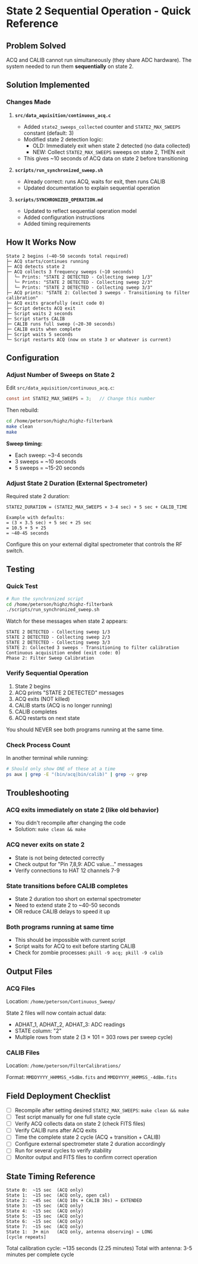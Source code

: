 # State 2 Sequential Operation - Quick Reference

## Problem Solved
ACQ and CALIB cannot run simultaneously (they share ADC hardware). The system needed to run them **sequentially** on state 2.

## Solution Implemented

### Changes Made

1. **`src/data_aquisition/continuous_acq.c`**
   - Added `state2_sweeps_collected` counter and `STATE2_MAX_SWEEPS` constant (default: 3)
   - Modified state 2 detection logic:
     - OLD: Immediately exit when state 2 detected (no data collected)
     - NEW: Collect `STATE2_MAX_SWEEPS` sweeps on state 2, THEN exit
   - This gives ~10 seconds of ACQ data on state 2 before transitioning

2. **`scripts/run_synchronized_sweep.sh`**
   - Already correct: runs ACQ, waits for exit, then runs CALIB
   - Updated documentation to explain sequential operation

3. **`scripts/SYNCHRONIZED_OPERATION.md`**
   - Updated to reflect sequential operation model
   - Added configuration instructions
   - Added timing requirements

## How It Works Now

```
State 2 begins (~40-50 seconds total required)
├─ ACQ starts/continues running
├─ ACQ detects state 2
├─ ACQ collects 3 frequency sweeps (~10 seconds)
│  └─ Prints: "STATE 2 DETECTED - Collecting sweep 1/3"
│  └─ Prints: "STATE 2 DETECTED - Collecting sweep 2/3"
│  └─ Prints: "STATE 2 DETECTED - Collecting sweep 3/3"
├─ ACQ prints: "STATE 2: Collected 3 sweeps - Transitioning to filter calibration"
├─ ACQ exits gracefully (exit code 0)
├─ Script detects ACQ exit
├─ Script waits 2 seconds
├─ Script starts CALIB
├─ CALIB runs full sweep (~20-30 seconds)
├─ CALIB exits when complete
├─ Script waits 5 seconds
└─ Script restarts ACQ (now on state 3 or whatever is current)
```

## Configuration

### Adjust Number of Sweeps on State 2

Edit `src/data_aquisition/continuous_acq.c`:

```c
const int STATE2_MAX_SWEEPS = 3;   // Change this number
```

Then rebuild:
```bash
cd /home/peterson/highz/highz-filterbank
make clean
make
```

**Sweep timing:**
- Each sweep: ~3-4 seconds
- 3 sweeps = ~10 seconds
- 5 sweeps = ~15-20 seconds

### Adjust State 2 Duration (External Spectrometer)

Required state 2 duration:
```
STATE2_DURATION = (STATE2_MAX_SWEEPS × 3-4 sec) + 5 sec + CALIB_TIME

Example with defaults:
= (3 × 3.5 sec) + 5 sec + 25 sec
= 10.5 + 5 + 25
= ~40-45 seconds
```

Configure this on your external digital spectrometer that controls the RF switch.

## Testing

### Quick Test
```bash
# Run the synchronized script
cd /home/peterson/highz/highz-filterbank
./scripts/run_synchronized_sweep.sh
```

Watch for these messages when state 2 appears:
```
STATE 2 DETECTED - Collecting sweep 1/3
STATE 2 DETECTED - Collecting sweep 2/3
STATE 2 DETECTED - Collecting sweep 3/3
STATE 2: Collected 3 sweeps - Transitioning to filter calibration
Continuous acquisition ended (exit code: 0)
Phase 2: Filter Sweep Calibration
```

### Verify Sequential Operation

1. State 2 begins
2. ACQ prints "STATE 2 DETECTED" messages
3. ACQ exits (NOT killed)
4. CALIB starts (ACQ is no longer running)
5. CALIB completes
6. ACQ restarts on next state

You should NEVER see both programs running at the same time.

### Check Process Count

In another terminal while running:
```bash
# Should only show ONE of these at a time
ps aux | grep -E "(bin/acq|bin/calib)" | grep -v grep
```

## Troubleshooting

### ACQ exits immediately on state 2 (like old behavior)
- You didn't recompile after changing the code
- Solution: `make clean && make`

### ACQ never exits on state 2
- State is not being detected correctly
- Check output for "Pin 7,8,9: ADC value..." messages
- Verify connections to HAT 12 channels 7-9

### State transitions before CALIB completes
- State 2 duration too short on external spectrometer
- Need to extend state 2 to ~40-50 seconds
- OR reduce CALIB delays to speed it up

### Both programs running at same time
- This should be impossible with current script
- Script waits for ACQ to exit before starting CALIB
- Check for zombie processes: `pkill -9 acq; pkill -9 calib`

## Output Files

### ACQ Files
Location: `/home/peterson/Continuous_Sweep/`

State 2 files will now contain actual data:
- ADHAT_1, ADHAT_2, ADHAT_3: ADC readings
- STATE column: "2" 
- Multiple rows from state 2 (3 × 101 = 303 rows per sweep cycle)

### CALIB Files  
Location: `/home/peterson/FilterCalibrations/`

Format: `MMDDYYYY_HHMMSS_+5dBm.fits` and `MMDDYYYY_HHMMSS_-4dBm.fits`

## Field Deployment Checklist

- [ ] Recompile after setting desired `STATE2_MAX_SWEEPS`: `make clean && make`
- [ ] Test script manually for one full state cycle
- [ ] Verify ACQ collects data on state 2 (check FITS files)
- [ ] Verify CALIB runs after ACQ exits
- [ ] Time the complete state 2 cycle (ACQ + transition + CALIB)
- [ ] Configure external spectrometer state 2 duration accordingly
- [ ] Run for several cycles to verify stability
- [ ] Monitor output and FITS files to confirm correct operation

## State Timing Reference

```
State 0:  ~15 sec  (ACQ only)
State 1:  ~15 sec  (ACQ only, open cal)
State 2:  ~45 sec  (ACQ 10s + CALIB 30s) ← EXTENDED
State 3:  ~15 sec  (ACQ only)
State 4:  ~15 sec  (ACQ only)
State 5:  ~15 sec  (ACQ only)
State 6:  ~15 sec  (ACQ only)
State 7:  ~15 sec  (ACQ only)
State 1:  3+ min   (ACQ only, antenna observing) ← LONG
[cycle repeats]
```

Total calibration cycle: ~135 seconds (2.25 minutes)
Total with antenna: 3-5 minutes per complete cycle
